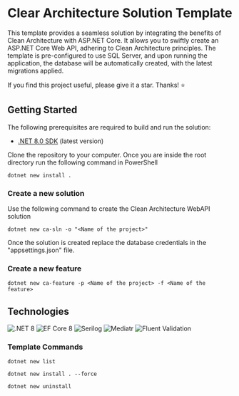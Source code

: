# Clear Architecture Solution Template 

This template provides a seamless solution by integrating the benefits of Clean Architecture with ASP.NET Core. It allows you to swiftly create an ASP.NET Core Web API, adhering to Clean Architecture principles. The template is pre-configured to use SQL Server, and upon running the application, the database will be automatically created, with the latest migrations applied.

If you find this project useful, please give it a star. Thanks! ⭐

## Getting Started

The following prerequisites are required to build and run the solution:

- [.NET 8.0 SDK](https://dotnet.microsoft.com/download/dotnet/8.0) (latest version)

Clone the repository to your computer. Once you are inside the root directory run the following command in PowerShell

```
dotnet new install .
```

### Create a new solution
Use the following command to create the Clean Architecture WebAPI solution

```
dotnet new ca-sln -o "<Name of the project>"
```
Once the solution is created replace the database credentials in the "appsettings.json" file.

### Create a new feature
```
dotnet new ca-feature -p <Name of the project> -f <Name of the feature>
```

## Technologies

![.NET 8](https://i.imgur.com/quop3E8.png)
![EF Core 8](https://i.imgur.com/AcYaj2y.png)
![Serilog](https://i.imgur.com/i8xjWjs.png)
![Mediatr](https://i.imgur.com/orjrsa3.png)
![Fluent Validation](https://i.imgur.com/acPuZJW.png)

### Template Commands
```
dotnet new list
```
```
dotnet new install . --force
```
```
dotnet new uninstall
```
